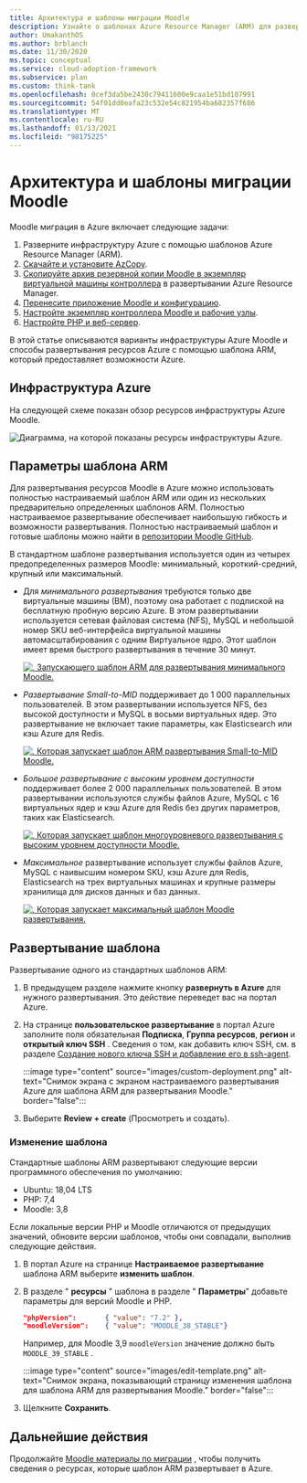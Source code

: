 ```yaml
---
title: Архитектура и шаблоны миграции Moodle
description: Узнайте о шаблонах Azure Resource Manager (ARM) для развертывания инфраструктуры Moodle Azure, а также о том, как развертывать или редактировать их.
author: UmakanthOS
ms.author: brblanch
ms.date: 11/30/2020
ms.topic: conceptual
ms.service: cloud-adoption-framework
ms.subservice: plan
ms.custom: think-tank
ms.openlocfilehash: 0cef3da5be2430c79411600e9caa1e51bd107991
ms.sourcegitcommit: 54f01dd0eafa23c532e54c821954ba682357f686
ms.translationtype: MT
ms.contentlocale: ru-RU
ms.lasthandoff: 01/13/2021
ms.locfileid: "98175225"
---
```

# <a name="moodle-migration-architecture-and-templates"></a>Архитектура и шаблоны миграции Moodle

Moodle миграция в Azure включает следующие задачи:

1. Разверните инфраструктуру Azure с помощью шаблонов Azure Resource Manager (ARM).
1. [Скачайте и установите AzCopy](migration-start.md#download-and-install-azcopy-on-the-controller-vm).
1. [Скопируйте архив резервной копии Moodle в экземпляр виртуальной машины контроллера](migration-start.md#copy-the-moodle-archive-to-the-controller-vm) в развертывании Azure Resource Manager.
1. [Перенесите приложение Moodle и конфигурацию](migration-start.md#import-the-moodle-database-to-azure).
1. [Настройте экземпляр контроллера Moodle и рабочие узлы](azure-infra-config.md).
1. [Настройте PHP и веб-сервер](azure-infra-config.md).

В этой статье описываются варианты инфраструктуры Azure Moodle и способы развертывания ресурсов Azure с помощью шаблона ARM, который предоставляет возможности Azure.

## <a name="azure-infrastructure"></a>Инфраструктура Azure

На следующей схеме показан обзор ресурсов инфраструктуры Azure Moodle.

![Диаграмма, на которой показаны ресурсы инфраструктуры Azure.](images/architecture.png)

## <a name="arm-template-options"></a>Параметры шаблона ARM

Для развертывания ресурсов Moodle в Azure можно использовать полностью настраиваемый шаблон ARM или один из нескольких предварительно определенных шаблонов ARM. Полностью настраиваемое развертывание обеспечивает наибольшую гибкость и возможности развертывания. Полностью настраиваемый шаблон и готовые шаблоны можно найти в [репозитории Moodle GitHub](https://github.com/Azure/Moodle).

В стандартном шаблоне развертывания используется один из четырех предопределенных размеров Moodle: минимальный, короткий-средний, крупный или максимальный.

- Для *минимального развертывания* требуются только две виртуальные машины (ВМ), поэтому она работает с подпиской на бесплатную пробную версию Azure. В этом развертывании используется сетевая файловая система (NFS), MySQL и небольшой номер SKU веб-интерфейса виртуальной машины автомасштабирования с одним Виртуальное ядро. Этот шаблон имеет время быстрого развертывания в течение 30 минут.

  [![, Запускающего шаблон ARM для развертывания минимального Moodle.](images/deploy-to-azure.png)](https://portal.azure.com/#create/Microsoft.Template/uri/https%3A%2F%2Fraw.githubusercontent.com%2FAzure%2FMoodle%2Fmaster%2Fazuredeploy-minimal.json)

- *Развертывание Small-to-MID* поддерживает до 1 000 параллельных пользователей. В этом развертывании используется NFS, без высокой доступности и MySQL в восьми виртуальных ядер. Это развертывание не включает такие параметры, как Elasticsearch или кэш Azure для Redis.

  [![, Которая запускает шаблон ARM развертывания Small-to-MID Moodle.](images/deploy-to-azure.png)](https://portal.azure.com/#create/Microsoft.Template/uri/https%3A%2F%2Fraw.githubusercontent.com%2FAzure%2FMoodle%2Fmaster%2Fazuredeploy-small2mid-noha.json)

- *Большое развертывание с высоким уровнем доступности* поддерживает более 2 000 параллельных пользователей. В этом развертывании используются службы файлов Azure, MySQL с 16 виртуальных ядер и кэш Azure для Redis без других параметров, таких как Elasticsearch.

  [![, Которая запускает шаблон многоуровневого развертывания с высоким уровнем доступности Moodle.](images/deploy-to-azure.png)](https://portal.azure.com/#create/Microsoft.Template/uri/https%3A%2F%2Fraw.githubusercontent.com%2FAzure%2FMoodle%2Fmaster%2Fazuredeploy-large-ha.json)

- *Максимальное* развертывание использует службы файлов Azure, MySQL с наивысшим номером SKU, кэш Azure для Redis, Elasticsearch на трех виртуальных машинах и крупные размеры хранилища для дисков данных и баз данных.

  [![, Которая запускает максимальный шаблон Moodle развертывания.](images/deploy-to-azure.png)](https://portal.azure.com/#create/Microsoft.Template/uri/https%3A%2F%2Fraw.githubusercontent.com%2FAzure%2FMoodle%2Fmaster%2Fazuredeploy-maximal.json)

## <a name="deploy-the-template"></a>Развертывание шаблона

Развертывание одного из стандартных шаблонов ARM:

1. В предыдущем разделе нажмите кнопку **развернуть в Azure** для нужного развертывания. Это действие переведет вас на портал Azure.

1. На странице **пользовательское развертывание** в портал Azure заполните поля обязательная **Подписка**, **Группа ресурсов**, **регион** и **открытый ключ SSH** . Сведения о том, как добавить ключ SSH, см. в разделе [Создание нового ключа SSH и добавление его в ssh-agent](https://docs.github.com/free-pro-team@latest/github/authenticating-to-github/generating-a-new-ssh-key-and-adding-it-to-the-ssh-agent).

   :::image type="content" source="images/custom-deployment.png" alt-text="Снимок экрана с экраном настраиваемого развертывания Azure для шаблона ARM для развертывания Moodle." border="false":::

1. Выберите **Review + create** (Просмотреть и создать).

### <a name="edit-the-template"></a>Изменение шаблона

Стандартные шаблоны ARM развертывают следующие версии программного обеспечения по умолчанию:

- Ubuntu: 18,04 LTS
- PHP: 7,4
- Moodle: 3,8

Если локальные версии PHP и Moodle отличаются от предыдущих значений, обновите версии шаблонов, чтобы они совпадали, выполнив следующие действия.

1. В портал Azure на странице **Настраиваемое развертывание** шаблона ARM выберите **изменить шаблон**.

1. В разделе " **ресурсы** " шаблона в разделе " **Параметры**" добавьте параметры для версий Moodle и PHP.

   ```json
   "phpVersion":       { "value": "7.2" },
   "moodleVersion":    { "value": "MOODLE_38_STABLE"}
   ```

   Например, для Moodle 3,9 `moodleVersion` значение должно быть `MOODLE_39_STABLE` .

   :::image type="content" source="images/edit-template.png" alt-text="Снимок экрана, показывающий страницу изменения шаблона для шаблона ARM для развертывания Moodle." border="false":::

1. Щелкните **Сохранить**.

## <a name="next-steps"></a>Дальнейшие действия

Продолжайте [Moodle материалы по миграции](migration-resources.md) , чтобы получить сведения о ресурсах, которые шаблон ARM развертывает в Azure.
